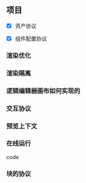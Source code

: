 ## 项目

- [x] 资产协议
- [x] 组件配置协议



### 渲染优化


### 渲染隔离

### 逻辑编辑器画布如何实现的

### 交互协议

### 预览上下文


###


### 在线运行
code

### 块的协议


